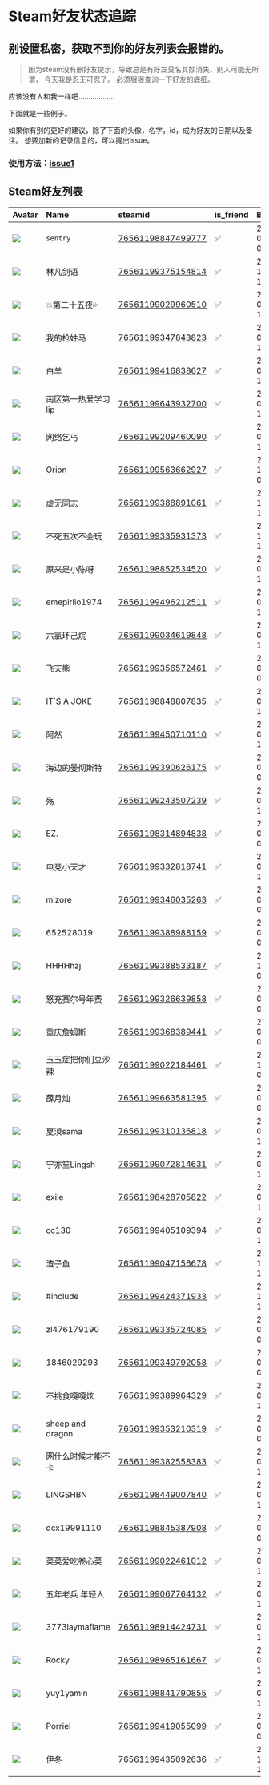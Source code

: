 # Steam好友状态追踪
## 别设置私密，获取不到你的好友列表会报错的。

> 因为steam没有删好友提示，导致总是有好友莫名其妙消失，别人可能无所谓，
> 今天我是忍无可忍了。 必须狠狠查询一下好友的底细。

应该没有人和我一样吧………………

下面就是一些例子。

如果你有别的更好的建议，除了下面的头像，名字，id，成为好友的日期以及备注。 想要加新的记录信息的，可以提出issue。

### 使用方法：[issue1](https://github.com/systemannounce/SteamFriends/issues/1)



## Steam好友列表
| Avatar                                                                            | Name             | steamid                                                                     | is_friend   | BFD                 | removed_time   | Remark   |
|:----------------------------------------------------------------------------------|:-----------------|:----------------------------------------------------------------------------|:------------|:--------------------|:---------------|:---------|
| ![](https://avatars.steamstatic.com/8dfe278c7493b6984540e57ecd57b791df13841e.jpg) | ```sentry```     | [76561198847499777](https://steamcommunity.com/profiles/76561198847499777/) | ✅           | 2020-03-17 06:46:02 |                |          |
| ![](https://avatars.steamstatic.com/fef49e7fa7e1997310d705b2a6158ff8dc1cdfeb.jpg) | 林凡剑语             | [76561199375154814](https://steamcommunity.com/profiles/76561199375154814/) | ✅           | 2022-10-27 13:36:04 |                |          |
| ![](https://avatars.steamstatic.com/254bdfebc483e83a65d69f6035034d7ebe692fd5.jpg) | 💥第二十五夜💦          | [76561199029960510](https://steamcommunity.com/profiles/76561199029960510/) | ✅           | 2020-08-08 10:21:51 |                |          |
| ![](https://avatars.steamstatic.com/d1b0c2fff676e01a84c7dc60cb6339249e10ae48.jpg) | 我的枪姓马            | [76561199347843823](https://steamcommunity.com/profiles/76561199347843823/) | ✅           | 2022-09-03 13:08:33 |                |          |
| ![](https://avatars.steamstatic.com/bb50b6e1716d033be14c2ff1d17baacf5b3390b5.jpg) | 白羊               | [76561199416838627](https://steamcommunity.com/profiles/76561199416838627/) | ✅           | 2024-06-17 13:36:09 |                |          |
| ![](https://avatars.steamstatic.com/ca9ec7f9a6b37243163fd46ca124bdbbb9cacdb1.jpg) | 南区第一热爱学习lip      | [76561199643932700](https://steamcommunity.com/profiles/76561199643932700/) | ✅           | 2024-09-09 10:57:17 |                |          |
| ![](https://avatars.steamstatic.com/a337a69d1b7403c5c2deb532067cce317f08d0f3.jpg) | 网络乞丐             | [76561199209460090](https://steamcommunity.com/profiles/76561199209460090/) | ✅           | 2024-09-18 13:55:23 |                |          |
| ![](https://avatars.steamstatic.com/e515bb07dd8ef14d5453c4fb024c1fbf13562062.jpg) | Orion            | [76561199563662927](https://steamcommunity.com/profiles/76561199563662927/) | ✅           | 2024-12-01 08:15:42 |                |          |
| ![](https://avatars.steamstatic.com/59305ce329204cff4d0370a0ce4f1bd025758cec.jpg) | 虚无同志             | [76561199388891061](https://steamcommunity.com/profiles/76561199388891061/) | ✅           | 2023-10-16 14:50:10 |                |          |
| ![](https://avatars.steamstatic.com/fef49e7fa7e1997310d705b2a6158ff8dc1cdfeb.jpg) | 不死五次不会玩          | [76561199335931373](https://steamcommunity.com/profiles/76561199335931373/) | ✅           | 2022-11-12 12:42:36 |                |          |
| ![](https://avatars.steamstatic.com/a8c5d92192f114f5ed05a03a86e53facc7d22a27.jpg) | 原来是小陈呀           | [76561198852534520](https://steamcommunity.com/profiles/76561198852534520/) | ✅           | 2023-08-10 14:39:47 |                |          |
| ![](https://avatars.steamstatic.com/b2e8d8ea262efed78423d36e74a62a794dc799e4.jpg) | emepirlio1974    | [76561199496212511](https://steamcommunity.com/profiles/76561199496212511/) | ✅           | 2024-08-16 11:37:36 |                |          |
| ![](https://avatars.steamstatic.com/fef49e7fa7e1997310d705b2a6158ff8dc1cdfeb.jpg) | 六氯环己烷            | [76561199034619848](https://steamcommunity.com/profiles/76561199034619848/) | ✅           | 2022-09-05 14:31:06 |                |          |
| ![](https://avatars.steamstatic.com/fef49e7fa7e1997310d705b2a6158ff8dc1cdfeb.jpg) | 飞天熊              | [76561199356572461](https://steamcommunity.com/profiles/76561199356572461/) | ✅           | 2024-03-17 05:04:46 |                |          |
| ![](https://avatars.steamstatic.com/3f5e9daea59216d7fe13df4e031d3537580e5e21.jpg) | IT`S A JOKE      | [76561198848807835](https://steamcommunity.com/profiles/76561198848807835/) | ✅           | 2020-05-03 13:02:16 |                |          |
| ![](https://avatars.steamstatic.com/cc2c645152dda69f5ebab09e8310f45d2ad47318.jpg) | 阿然               | [76561199450710110](https://steamcommunity.com/profiles/76561199450710110/) | ✅           | 2024-09-13 13:00:00 |                |          |
| ![](https://avatars.steamstatic.com/c23e68da4f8cda85b7259474151c863d43d5fd7c.jpg) | 海边的曼彻斯特          | [76561199390626175](https://steamcommunity.com/profiles/76561199390626175/) | ✅           | 2024-09-08 06:58:10 |                |          |
| ![](https://avatars.steamstatic.com/79def63687bb3221e5387781492f6fd1790624e0.jpg) | 殇                | [76561199243507239](https://steamcommunity.com/profiles/76561199243507239/) | ✅           | 2022-09-07 14:53:36 |                |          |
| ![](https://avatars.steamstatic.com/8d7015cd397734c4b8151d0c2ef88d202ee41d04.jpg) | EZ.              | [76561198314894838](https://steamcommunity.com/profiles/76561198314894838/) | ✅           | 2020-08-26 08:07:19 |                |          |
| ![](https://avatars.steamstatic.com/2960802fa4d04f08bc20e9127d6aa469191bcd3b.jpg) | 电竞小天才            | [76561199332818741](https://steamcommunity.com/profiles/76561199332818741/) | ✅           | 2023-02-07 10:10:44 |                |          |
| ![](https://avatars.steamstatic.com/274f6dd92118637c491c162d0df9da60897fa8bd.jpg) | mizore           | [76561199346035263](https://steamcommunity.com/profiles/76561199346035263/) | ✅           | 2024-04-11 05:28:59 |                |          |
| ![](https://avatars.steamstatic.com/3e60bf8e3d5da44e26539e228e4c54f5b739a95b.jpg) | 652528019        | [76561199388988159](https://steamcommunity.com/profiles/76561199388988159/) | ✅           | 2022-09-09 04:51:25 |                |          |
| ![](https://avatars.steamstatic.com/c1ea4c54d5bb4507127dad8ec40b9b8924d3cb05.jpg) | HHHHhzj          | [76561199388533187](https://steamcommunity.com/profiles/76561199388533187/) | ✅           | 2022-11-05 01:50:55 |                |          |
| ![](https://avatars.steamstatic.com/4e4ea3a6d58d6e9efa44da51f9a4a36688926336.jpg) | 怒充赛尔号年费          | [76561199326639858](https://steamcommunity.com/profiles/76561199326639858/) | ✅           | 2022-06-27 04:18:15 |                |          |
| ![](https://avatars.steamstatic.com/745c386ac0303b57d1c322c40f3908fa602e10e0.jpg) | 重庆詹姆斯            | [76561199368389441](https://steamcommunity.com/profiles/76561199368389441/) | ✅           | 2022-09-08 01:10:58 |                |          |
| ![](https://avatars.steamstatic.com/2d572f7f421c72e638928b00acbbda6fdab24095.jpg) | 玉玉症把你们豆沙辣        | [76561199022184461](https://steamcommunity.com/profiles/76561199022184461/) | ✅           | 2022-10-03 04:50:12 |                |          |
| ![](https://avatars.steamstatic.com/de7cb452589cd5ce1a0c8cb3e5d7755db37f31b6.jpg) | 薛月灿              | [76561199663581395](https://steamcommunity.com/profiles/76561199663581395/) | ✅           | 2024-07-26 06:49:59 |                |          |
| ![](https://avatars.steamstatic.com/71901004b276026f74ee7f559e048f8793c9c655.jpg) | 夏漠sama           | [76561199310136818](https://steamcommunity.com/profiles/76561199310136818/) | ✅           | 2023-05-24 11:13:05 |                |          |
| ![](https://avatars.steamstatic.com/f78dca9d67a6e88e5caf4ae4475bcaa97cedaa9b.jpg) | 宁亦笙Lingsh        | [76561199072814631](https://steamcommunity.com/profiles/76561199072814631/) | ✅           | 2020-07-17 12:45:10 |                |          |
| ![](https://avatars.steamstatic.com/1f197dd903fa98a5b45f2ed8c4f830d5ad948108.jpg) | exile            | [76561198428705822](https://steamcommunity.com/profiles/76561198428705822/) | ✅           | 2022-09-24 14:04:07 |                |          |
| ![](https://avatars.steamstatic.com/a5172ddaf8a3f99baf1636a8e4cbc4d6003b3839.jpg) | cc130            | [76561199405109394](https://steamcommunity.com/profiles/76561199405109394/) | ✅           | 2023-04-12 14:38:20 |                |          |
| ![](https://avatars.steamstatic.com/652075abae1e12f3ecc76662a38af8686b3bcbdb.jpg) | 渣子鱼              | [76561199047156678](https://steamcommunity.com/profiles/76561199047156678/) | ✅           | 2022-10-02 15:37:24 |                |          |
| ![](https://avatars.steamstatic.com/1d936baefa8c607aa6d94de5f0281425baae104a.jpg) | #include         | [76561199424371933](https://steamcommunity.com/profiles/76561199424371933/) | ✅           | 2022-12-22 13:30:26 |                |          |
| ![](https://avatars.steamstatic.com/fef49e7fa7e1997310d705b2a6158ff8dc1cdfeb.jpg) | zl476179190      | [76561199335724085](https://steamcommunity.com/profiles/76561199335724085/) | ✅           | 2023-01-01 03:14:40 |                |          |
| ![](https://avatars.steamstatic.com/fef49e7fa7e1997310d705b2a6158ff8dc1cdfeb.jpg) | 1846029293       | [76561199349792058](https://steamcommunity.com/profiles/76561199349792058/) | ✅           | 2023-05-27 04:57:18 |                |          |
| ![](https://avatars.steamstatic.com/fef49e7fa7e1997310d705b2a6158ff8dc1cdfeb.jpg) | 不挑食嘎嘎炫           | [76561199389964329](https://steamcommunity.com/profiles/76561199389964329/) | ✅           | 2023-05-24 11:47:33 |                |          |
| ![](https://avatars.steamstatic.com/658f0dd2e7284c39bad26004b8c2557281f2c531.jpg) | sheep and dragon | [76561199353210319](https://steamcommunity.com/profiles/76561199353210319/) | ✅           | 2022-07-12 07:33:13 |                |          |
| ![](https://avatars.steamstatic.com/f29470194b1f90ee8ce9b5f0dd6d3cf6287e501e.jpg) | 网什么时候才能不卡        | [76561199382558383](https://steamcommunity.com/profiles/76561199382558383/) | ✅           | 2023-04-04 12:06:29 |                |          |
| ![](https://avatars.steamstatic.com/92dd957446579019b96699ef7f486389b191a4b5.jpg) | LINGSHBN         | [76561198449007840](https://steamcommunity.com/profiles/76561198449007840/) | ✅           | 2020-05-02 11:59:37 |                |          |
| ![](https://avatars.steamstatic.com/fef49e7fa7e1997310d705b2a6158ff8dc1cdfeb.jpg) | dcx19991110      | [76561198845387908](https://steamcommunity.com/profiles/76561198845387908/) | ✅           | 2020-07-19 06:28:45 |                |          |
| ![](https://avatars.steamstatic.com/b9df8dc08160923f952edd1415bd2a860bd07069.jpg) | 菜菜爱吃卷心菜          | [76561199022461012](https://steamcommunity.com/profiles/76561199022461012/) | ✅           | 2023-05-24 11:08:36 |                |          |
| ![](https://avatars.steamstatic.com/c7cc6e13eb92627e062895d1cae8375a54b89e5d.jpg) | 五年老兵   年轻人       | [76561199067764132](https://steamcommunity.com/profiles/76561199067764132/) | ✅           | 2020-07-17 12:26:53 |                |          |
| ![](https://avatars.steamstatic.com/b5b9f67d71cf7f93c782feb52fb7f5c890e9dcde.jpg) | 3773laymaflame   | [76561198914424731](https://steamcommunity.com/profiles/76561198914424731/) | ✅           | 2022-08-28 13:59:22 |                |          |
| ![](https://avatars.steamstatic.com/1c0b5c37a442a2d39f32902ec42f2e26ba6a142e.jpg) | Rocky            | [76561198965161667](https://steamcommunity.com/profiles/76561198965161667/) | ✅           | 2021-05-02 11:29:56 |                |          |
| ![](https://avatars.steamstatic.com/b9f867a596213757dfb40470d51363148b4a4e83.jpg) | yuy1yamin        | [76561198841790855](https://steamcommunity.com/profiles/76561198841790855/) | ✅           | 2022-08-29 15:42:47 |                |          |
| ![](https://avatars.steamstatic.com/8d645273276c3a2cc6dff43f32849b5ccb4c7eed.jpg) | Porriel          | [76561199419055099](https://steamcommunity.com/profiles/76561199419055099/) | ✅           | 2023-05-27 04:34:30 |                |          |
| ![](https://avatars.steamstatic.com/57f7cceddda90c0e4dddc02211b8363cab61ed5b.jpg) | 伊冬               | [76561199435092636](https://steamcommunity.com/profiles/76561199435092636/) | ✅           | 2023-11-02 12:14:45 |                |          |